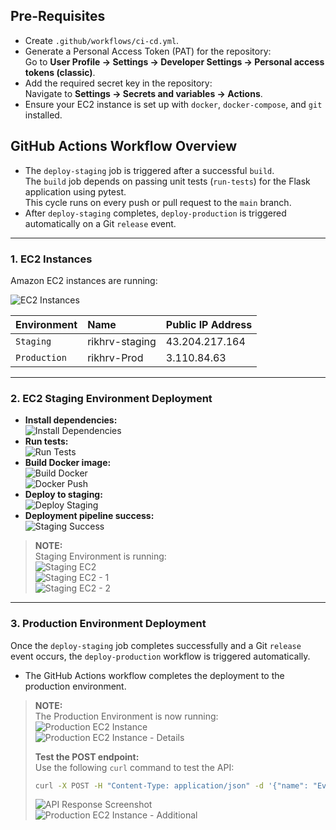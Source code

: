 ## Pre-Requisites

- Create `.github/workflows/ci-cd.yml`.
- Generate a Personal Access Token (PAT) for the repository:  
  Go to **User Profile → Settings → Developer Settings → Personal access tokens (classic)**.
- Add the required secret key in the repository:  
  Navigate to **Settings → Secrets and variables → Actions**.
- Ensure your EC2 instance is set up with `docker`, `docker-compose`, and `git` installed.

## GitHub Actions Workflow Overview

- The `deploy-staging` job is triggered after a successful `build`.  
  The `build` job depends on passing unit tests (`run-tests`) for the Flask application using pytest.  
  This cycle runs on every push or pull request to the `main` branch.
- After `deploy-staging` completes, `deploy-production` is triggered automatically on a Git `release` event.

---

### 1. EC2 Instances

Amazon EC2 instances are running:

![EC2 Instances](Amazon_EC2.png)

| Environment  | Name             | Public IP Address   |
| :----------- | :--------------- | :----------------- |
| `Staging`    | rikhrv-staging   | 43.204.217.164     |
| `Production` | rikhrv-Prod      | 3.110.84.63        |

---

### 2. EC2 Staging Environment Deployment

- **Install dependencies:**  
  ![Install Dependencies](0_install_dependecy.png)
- **Run tests:**  
  ![Run Tests](1_run-test.png)
- **Build Docker image:**  
  ![Build Docker](2_buildDocker.png)  
  ![Docker Push](0_docker_push.png)
- **Deploy to staging:**  
  ![Deploy Staging](3_Deploy_staging.png)
- **Deployment pipeline success:**  
  ![Staging Success](Staging_Sucess.png)

> **NOTE:**  
> Staging Environment is running:  
> ![Staging EC2](0_staging_ec2.png)  
> ![Staging EC2 - 1](0_staging_ec2-1.png)  
> ![Staging EC2 - 2](0_staging_ec2-2.png)

---

### 3. Production Environment Deployment

Once the `deploy-staging` job completes successfully and a Git `release` event occurs, the `deploy-production` workflow is triggered automatically.

- The GitHub Actions workflow completes the deployment to the production environment.

> **NOTE:**  
> The Production Environment is now running:  
> ![Production EC2 Instance](1_prod_ec2.png)  
> ![Production EC2 Instance - Details](1_prod_ec2-2.png)
>
> **Test the POST endpoint:**  
> Use the following `curl` command to test the API:
> ```bash
> curl -X POST -H "Content-Type: application/json" -d '{"name": "Eve Adams", "age": 24}' http://3.110.84.63:5000/students
> ```
> ![API Response Screenshot](image.png)  
> ![Production EC2 Instance - Additional](1_prod_ec2-1.png)